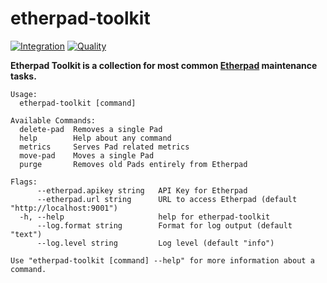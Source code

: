# etherpad-toolkit

[![Integration](https://github.com/systemli/etherpad-toolkit/actions/workflows/integration.yml/badge.svg)](https://github.com/systemli/etherpad-toolkit/actions/workflows/integration.yml) [![Quality](https://github.com/systemli/etherpad-toolkit/actions/workflows/quality.yml/badge.svg)](https://github.com/systemli/etherpad-toolkit/actions/workflows/quality.yml)

**Etherpad Toolkit is a collection for most common [Etherpad](https://github.com/ether/etherpad-lite) maintenance tasks.**

```
Usage:
  etherpad-toolkit [command]

Available Commands:
  delete-pad  Removes a single Pad
  help        Help about any command
  metrics     Serves Pad related metrics
  move-pad    Moves a single Pad
  purge       Removes old Pads entirely from Etherpad

Flags:
      --etherpad.apikey string   API Key for Etherpad
      --etherpad.url string      URL to access Etherpad (default "http://localhost:9001")
  -h, --help                     help for etherpad-toolkit
      --log.format string        Format for log output (default "text")
      --log.level string         Log level (default "info")

Use "etherpad-toolkit [command] --help" for more information about a command.
```
